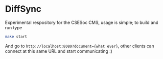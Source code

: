 # DiffSync

Experimental respository for the CSESoc CMS, usage is simple; to build and run type
```sh
make start
```
And go to `http://localhost:8080?document={what ever}`, other clients can connect at this same URL and start communicating :)